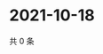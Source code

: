 # 2021-10-18

共 0 条

<!-- BEGIN WEIBO -->
<!-- 最后更新时间 Mon Oct 18 2021 21:19:25 GMT+0800 (China Standard Time) -->

<!-- END WEIBO -->
